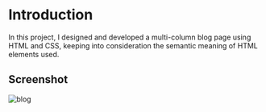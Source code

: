 # Introduction

In this project, I designed and developed a multi-column blog page using HTML and CSS, keeping into consideration the semantic meaning of HTML elements used.

## Screenshot

![blog](https://user-images.githubusercontent.com/58306478/119548719-7d35f700-bd64-11eb-869b-0261d84b1a95.jpg)
